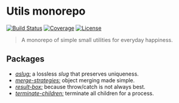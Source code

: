 # Utils monorepo

[![Build Status](https://img.shields.io/travis/rafamel/utils/master.svg)](https://travis-ci.org/rafamel/utils)
[![Coverage](https://img.shields.io/coveralls/rafamel/utils/master.svg)](https://coveralls.io/github/rafamel/utils)
[![License](https://img.shields.io/github/license/rafamel/utils.svg)](https://github.com/rafamel/utils/blob/master/LICENSE)

> A monorepo of simple small utilities for everyday happiness.

## Packages

* [*aslug:*](https://github.com/rafamel/utils/tree/master/packages/aslug) a lossless *slug* that preserves uniqueness.
* [*merge-strategies:*](https://github.com/rafamel/utils/tree/master/packages/merge-strategies) object merging made simple.
* [*result-box:*](https://github.com/rafamel/utils/tree/master/packages/result-box) because throw/catch is not always best.
* [*terminate-children:*](https://github.com/rafamel/utils/tree/master/packages/terminate-children) terminate all children for a process.
